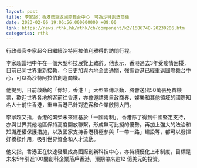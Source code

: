 ```yaml
---
layout: post
title: 李家超：香港已重返國際舞台中心　可為沙特創造商機
date: 2023-02-06 19:06:56.000000000 +08:00
link: https://news.rthk.hk/rthk/ch/component/k2/1686748-20230206.htm
categories: rthk
---
```


行政長官李家超今日繼續沙特阿拉伯利雅得的訪問行程。

李家超當地中午在一個大型科技展覽上致辭。他表示，香港過去3年受疫情困擾，目前已同世界重新接軌，今日更加與內地全面通關，強調香港已經重返國際舞台中心，可以為沙特阿拉伯創造商機。

他提到，日前啟動的「你好，香港！」大型宣傳活動，將會送出50萬張免費機票，歡迎世界各地旅客前往香港，亦會邀請來自政商界、娛樂和其他領域的國際知名人士前往香港，重申香港已針對遊客和企業敞開大門。

李家超又指，香港的繁榮未來建基於「一國兩制」。香港除了得到中國堅定支持，亦與世界其他地區保持高度開放聯繫，形成無可比擬的優勢。再加上強大的法治和知識產權保護措施，以及國家支持香港積極參與「一帶一路」建設等，都可以發揮好橋樑作用，吸引世界資金和人才流動。

他又指，香港正在快速發展成為國際創新科技中心，亦持續優化上市制度，目標是未來5年引進100間創科企業落戶香港，預期帶來逾12 億美元的投資。
